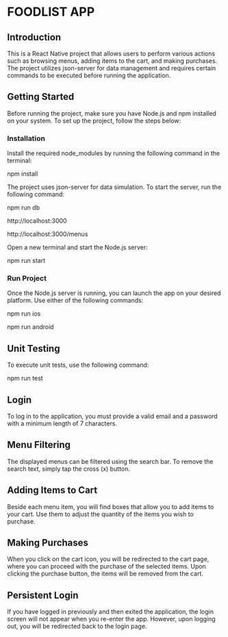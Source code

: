 # FOODLIST APP

## Introduction

This is a React Native project that allows users to perform various actions such as browsing menus, adding items to the cart, and making purchases. The project utilizes json-server for data management and requires certain commands to be executed before running the application.

## Getting Started

Before running the project, make sure you have Node.js and npm installed on your system. To set up the project, follow the steps below:

### Installation

Install the required node_modules by running the following command in the terminal:

npm install

The project uses json-server for data simulation. To start the server, run the following command:

npm run db

http://localhost:3000

http://localhost:3000/menus

Open a new terminal and start the Node.js server:

npm run start

### Run Project

Once the Node.js server is running, you can launch the app on your desired platform. Use either of the following commands:

npm run ios

npm run android

## Unit Testing

To execute unit tests, use the following command:

npm run test

## Login

To log in to the application, you must provide a valid email and a password with a minimum length of 7 characters.

## Menu Filtering

The displayed menus can be filtered using the search bar. To remove the search text, simply tap the cross (x) button.

## Adding Items to Cart

Beside each menu item, you will find boxes that allow you to add items to your cart. Use them to adjust the quantity of the items you wish to purchase.

## Making Purchases

When you click on the cart icon, you will be redirected to the cart page, where you can proceed with the purchase of the selected items. Upon clicking the purchase button, the items will be removed from the cart.

## Persistent Login

If you have logged in previously and then exited the application, the login screen will not appear when you re-enter the app. However, upon logging out, you will be redirected back to the login page.
